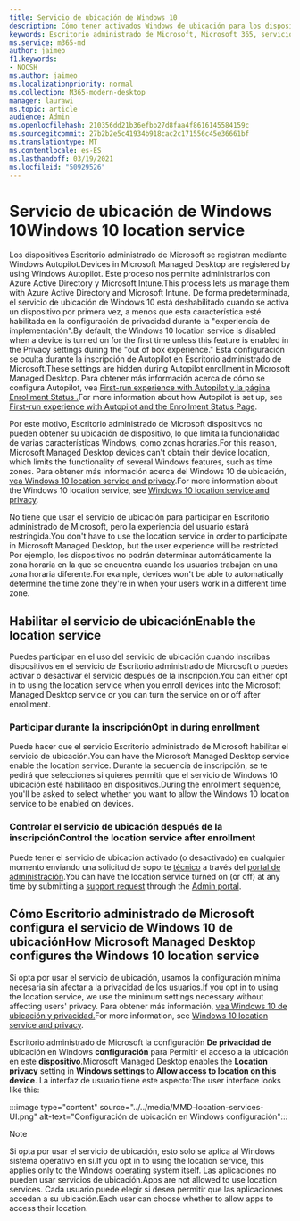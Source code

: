 ```yaml
---
title: Servicio de ubicación de Windows 10
description: Cómo tener activados Windows de ubicación para los dispositivos
keywords: Escritorio administrado de Microsoft, Microsoft 365, servicio, documentación
ms.service: m365-md
author: jaimeo
f1.keywords:
- NOCSH
ms.author: jaimeo
ms.localizationpriority: normal
ms.collection: M365-modern-desktop
manager: laurawi
ms.topic: article
audience: Admin
ms.openlocfilehash: 210356dd21b36efbb27d8faa4f8616145584159c
ms.sourcegitcommit: 27b2b2e5c41934b918cac2c171556c45e36661bf
ms.translationtype: MT
ms.contentlocale: es-ES
ms.lasthandoff: 03/19/2021
ms.locfileid: "50929526"
---
```

# <a name="windows-10-location-service"></a><span data-ttu-id="11375-104">Servicio de ubicación de Windows 10</span><span class="sxs-lookup"><span data-stu-id="11375-104">Windows 10 location service</span></span>

<span data-ttu-id="11375-105">Los dispositivos Escritorio administrado de Microsoft se registran mediante Windows Autopilot.</span><span class="sxs-lookup"><span data-stu-id="11375-105">Devices in Microsoft Managed Desktop are registered by using Windows Autopilot.</span></span> <span data-ttu-id="11375-106">Este proceso nos permite administrarlos con Azure Active Directory y Microsoft Intune.</span><span class="sxs-lookup"><span data-stu-id="11375-106">This process lets us manage them with Azure Active Directory and Microsoft Intune.</span></span> <span data-ttu-id="11375-107">De forma predeterminada, el servicio de ubicación de Windows 10 está deshabilitado cuando se activa un dispositivo por primera vez, a menos que esta característica esté habilitada en la configuración de privacidad durante la "experiencia de implementación".</span><span class="sxs-lookup"><span data-stu-id="11375-107">By default, the Windows 10 location service is disabled when a device is turned on for the first time unless this feature is enabled in the Privacy settings during the "out of box experience."</span></span> <span data-ttu-id="11375-108">Esta configuración se oculta durante la inscripción de Autopilot en Escritorio administrado de Microsoft.</span><span class="sxs-lookup"><span data-stu-id="11375-108">These settings are hidden during Autopilot enrollment in Microsoft Managed Desktop.</span></span> <span data-ttu-id="11375-109">Para obtener más información acerca de cómo se configura Autopilot, vea [First-run experience with Autopilot y la página Enrollment Status .](esp-first-run.md)</span><span class="sxs-lookup"><span data-stu-id="11375-109">For more information about how Autopilot is set up, see [First-run experience with Autopilot and the Enrollment Status Page](esp-first-run.md).</span></span>

<span data-ttu-id="11375-110">Por este motivo, Escritorio administrado de Microsoft dispositivos no pueden obtener su ubicación de dispositivo, lo que limita la funcionalidad de varias características Windows, como zonas horarias.</span><span class="sxs-lookup"><span data-stu-id="11375-110">For this reason, Microsoft Managed Desktop devices can't obtain their device location, which limits the functionality of several Windows features, such as time zones.</span></span> <span data-ttu-id="11375-111">Para obtener más información acerca del Windows 10 de ubicación, [vea Windows 10 location service and privacy](https://support.microsoft.com/windows/windows-10-location-service-and-privacy-3a8eee0a-5b0b-dc07-eede-2a5ca1c49088).</span><span class="sxs-lookup"><span data-stu-id="11375-111">For more information about the Windows 10 location service, see [Windows 10 location service and privacy](https://support.microsoft.com/windows/windows-10-location-service-and-privacy-3a8eee0a-5b0b-dc07-eede-2a5ca1c49088).</span></span>

<span data-ttu-id="11375-112">No tiene que usar el servicio de ubicación para participar en Escritorio administrado de Microsoft, pero la experiencia del usuario estará restringida.</span><span class="sxs-lookup"><span data-stu-id="11375-112">You don't have to use the location service in order to participate in Microsoft Managed Desktop, but the user experience will be restricted.</span></span> <span data-ttu-id="11375-113">Por ejemplo, los dispositivos no podrán determinar automáticamente la zona horaria en la que se encuentra cuando los usuarios trabajan en una zona horaria diferente.</span><span class="sxs-lookup"><span data-stu-id="11375-113">For example, devices won't be able to automatically determine the time zone they're in when your users work in a different time zone.</span></span>

## <a name="enable-the-location-service"></a><span data-ttu-id="11375-114">Habilitar el servicio de ubicación</span><span class="sxs-lookup"><span data-stu-id="11375-114">Enable the location service</span></span>

<span data-ttu-id="11375-115">Puedes participar en el uso del servicio de ubicación cuando inscribas dispositivos en el servicio de Escritorio administrado de Microsoft o puedes activar o desactivar el servicio después de la inscripción.</span><span class="sxs-lookup"><span data-stu-id="11375-115">You can either opt in to using the location service when you enroll devices into the Microsoft Managed Desktop service or you can turn the service on or off after enrollment.</span></span>

### <a name="opt-in-during-enrollment"></a><span data-ttu-id="11375-116">Participar durante la inscripción</span><span class="sxs-lookup"><span data-stu-id="11375-116">Opt in during enrollment</span></span>

<span data-ttu-id="11375-117">Puede hacer que el servicio Escritorio administrado de Microsoft habilitar el servicio de ubicación.</span><span class="sxs-lookup"><span data-stu-id="11375-117">You can have the Microsoft Managed Desktop service enable the location service.</span></span> <span data-ttu-id="11375-118">Durante la secuencia de inscripción, se te pedirá que selecciones si quieres permitir que el servicio de Windows 10 ubicación esté habilitado en dispositivos.</span><span class="sxs-lookup"><span data-stu-id="11375-118">During the enrollment sequence, you'll be asked to select whether you want to allow the Windows 10 location service to be enabled on devices.</span></span>

### <a name="control-the-location-service-after-enrollment"></a><span data-ttu-id="11375-119">Controlar el servicio de ubicación después de la inscripción</span><span class="sxs-lookup"><span data-stu-id="11375-119">Control the location service after enrollment</span></span>

<span data-ttu-id="11375-120">Puede tener el servicio de ubicación activado (o desactivado) en cualquier momento enviando una solicitud de soporte [técnico](../working-with-managed-desktop/admin-support.md) a través del [portal de administración](access-admin-portal.md).</span><span class="sxs-lookup"><span data-stu-id="11375-120">You can have the location service turned on (or off) at any time by submitting a [support request](../working-with-managed-desktop/admin-support.md) through the [Admin portal](access-admin-portal.md).</span></span>

## <a name="how-microsoft-managed-desktop-configures-the-windows-10-location-service"></a><span data-ttu-id="11375-121">Cómo Escritorio administrado de Microsoft configura el servicio de Windows 10 de ubicación</span><span class="sxs-lookup"><span data-stu-id="11375-121">How Microsoft Managed Desktop configures the Windows 10 location service</span></span>

<span data-ttu-id="11375-122">Si opta por usar el servicio de ubicación, usamos la configuración mínima necesaria sin afectar a la privacidad de los usuarios.</span><span class="sxs-lookup"><span data-stu-id="11375-122">If you opt in to using the location service, we use the minimum settings necessary without affecting users' privacy.</span></span> <span data-ttu-id="11375-123">Para obtener más información, [vea Windows 10 de ubicación y privacidad.](https://support.microsoft.com/windows/windows-10-location-service-and-privacy-3a8eee0a-5b0b-dc07-eede-2a5ca1c49088)</span><span class="sxs-lookup"><span data-stu-id="11375-123">For more information, see [Windows 10 location service and privacy](https://support.microsoft.com/windows/windows-10-location-service-and-privacy-3a8eee0a-5b0b-dc07-eede-2a5ca1c49088).</span></span>

<span data-ttu-id="11375-124">Escritorio administrado de Microsoft la configuración **De privacidad de** ubicación en Windows **configuración** para Permitir el acceso a la ubicación en este **dispositivo**.</span><span class="sxs-lookup"><span data-stu-id="11375-124">Microsoft Managed Desktop enables the **Location privacy** setting in **Windows settings** to **Allow access to location on this device**.</span></span> <span data-ttu-id="11375-125">La interfaz de usuario tiene este aspecto:</span><span class="sxs-lookup"><span data-stu-id="11375-125">The user interface looks like this:</span></span>

 :::image type="content" source="../../media/MMD-location-services-UI.png" alt-text="Configuración de ubicación en Windows configuración":::

> [!NOTE]
> <span data-ttu-id="11375-127">Si opta por usar el servicio de ubicación, esto solo se aplica al Windows sistema operativo en sí.</span><span class="sxs-lookup"><span data-stu-id="11375-127">If you opt in to using the location service, this applies only to the Windows operating system itself.</span></span> <span data-ttu-id="11375-128">Las aplicaciones no pueden usar servicios de ubicación.</span><span class="sxs-lookup"><span data-stu-id="11375-128">Apps are not allowed to use location services.</span></span> <span data-ttu-id="11375-129">Cada usuario puede elegir si desea permitir que las aplicaciones accedan a su ubicación.</span><span class="sxs-lookup"><span data-stu-id="11375-129">Each user can choose whether to allow apps to access their location.</span></span>